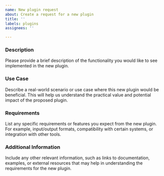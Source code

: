 ```yaml
---
name: New plugin request
about: Create a request for a new plugin
title: ''
labels: plugins
assignees: ''

---
```


### Description
Please provide a brief description of the functionality you would like to see implemented in the new plugin.

### Use Case
Describe a real-world scenario or use case where this new plugin would be beneficial. This will help us understand the practical value and potential impact of the proposed plugin.

### Requirements
List any specific requirements or features you expect from the new plugin. For example, input/output formats, compatibility with certain systems, or integration with other tools.

### Additional Information
Include any other relevant information, such as links to documentation, examples, or external resources that may help in understanding the requirements for the new plugin.
